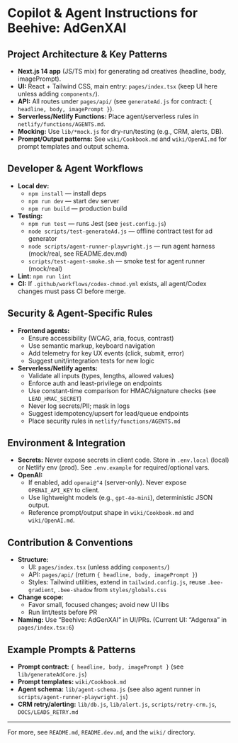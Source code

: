 
# Copilot & Agent Instructions for Beehive: AdGenXAI

## Project Architecture & Key Patterns
- **Next.js 14 app** (JS/TS mix) for generating ad creatives (headline, body, imagePrompt).
- **UI:** React + Tailwind CSS, main entry: `pages/index.tsx` (keep UI here unless adding `components/`).
- **API:** All routes under `pages/api/` (see `generateAd.js` for contract: `{ headline, body, imagePrompt }`).
- **Serverless/Netlify Functions:** Place agent/serverless rules in `netlify/functions/AGENTS.md`.
- **Mocking:** Use `lib/*mock.js` for dry-run/testing (e.g., CRM, alerts, DB).
- **Prompt/Output patterns:** See `wiki/Cookbook.md` and `wiki/OpenAI.md` for prompt templates and output schema.

## Developer & Agent Workflows
- **Local dev:**
  - `npm install` — install deps
  - `npm run dev` — start dev server
  - `npm run build` — production build
- **Testing:**
  - `npm run test` — runs Jest (see `jest.config.js`)
  - `node scripts/test-generateAd.js` — offline contract test for ad generator
  - `node scripts/agent-runner-playwright.js` — run agent harness (mock/real, see README.dev.md)
  - `scripts/test-agent-smoke.sh` — smoke test for agent runner (mock/real)
- **Lint:** `npm run lint`
- **CI:** If `.github/workflows/codex-chmod.yml` exists, all agent/Codex changes must pass CI before merge.

## Security & Agent-Specific Rules
- **Frontend agents:**
  - Ensure accessibility (WCAG, aria, focus, contrast)
  - Use semantic markup, keyboard navigation
  - Add telemetry for key UX events (click, submit, error)
  - Suggest unit/integration tests for new logic
- **Serverless/Netlify agents:**
  - Validate all inputs (types, lengths, allowed values)
  - Enforce auth and least-privilege on endpoints
  - Use constant-time comparison for HMAC/signature checks (see `LEAD_HMAC_SECRET`)
  - Never log secrets/PII; mask in logs
  - Suggest idempotency/upsert for lead/queue endpoints
  - Place security rules in `netlify/functions/AGENTS.md`

## Environment & Integration
- **Secrets:** Never expose secrets in client code. Store in `.env.local` (local) or Netlify env (prod). See `.env.example` for required/optional vars.
- **OpenAI:**
  - If enabled, add `openai@^4` (server-only). Never expose `OPENAI_API_KEY` to client.
  - Use lightweight models (e.g., `gpt-4o-mini`), deterministic JSON output.
  - Reference prompt/output shape in `wiki/Cookbook.md` and `wiki/OpenAI.md`.

## Contribution & Conventions
- **Structure:**
  - UI: `pages/index.tsx` (unless adding `components/`)
  - API: `pages/api/` (return `{ headline, body, imagePrompt }`)
  - Styles: Tailwind utilities, extend in `tailwind.config.js`, reuse `.bee-gradient`, `.bee-shadow` from `styles/globals.css`
- **Change scope:**
  - Favor small, focused changes; avoid new UI libs
  - Run lint/tests before PR
- **Naming:** Use “Beehive: AdGenXAI” in UI/PRs. (Current UI: “Adgenxa” in `pages/index.tsx:6`)

## Example Prompts & Patterns
- **Prompt contract:** `{ headline, body, imagePrompt }` (see `lib/generateAdCore.js`)
- **Prompt templates:** `wiki/Cookbook.md`
- **Agent schema:** `lib/agent-schema.js` (see also agent runner in `scripts/agent-runner-playwright.js`)
- **CRM retry/alerting:** `lib/db.js`, `lib/alert.js`, `scripts/retry-crm.js`, `DOCS/LEADS_RETRY.md`

---
For more, see `README.md`, `README.dev.md`, and the `wiki/` directory.
